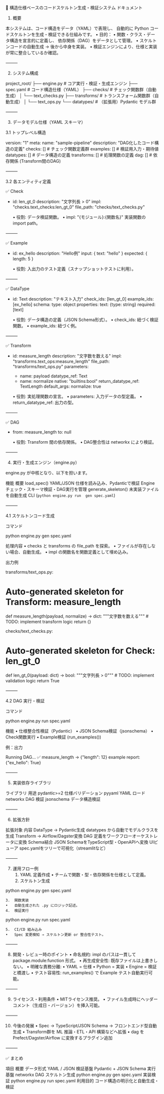 🧩 構造仕様ベースのコードスケルトン生成・検証システム ドキュメント

1. 概要

本システムは、コード構造をデータ（YAML）で表現し、
自動的に Python コードスケルトンを生成・検証できる仕組みです。
	•	目的：
	•	関数・クラス・データ構造を宣言的に定義し、
依存関係（DAG）をデータとして管理。
	•	スケルトンコードの自動生成 → 後から中身を実装。
	•	検証エンジンにより、仕様と実装が常に整合しているか確認。

⸻

2. システム構成

project_root/
├── engine.py                # コア実行・検証・生成エンジン
├── spec.yaml                # コード構造仕様（YAML）
├── checks/                  # チェック関数群（自動生成）
│   └── text_checks.py
├── transforms/              # トランスフォーム関数群（自動生成）
│   └── text_ops.py
└── datatypes/               # （拡張用）Pydantic モデル群


⸻

3. データモデル仕様（YAML スキーマ）

3.1 トップレベル構造

version: "1"
meta:
  name: "sample-pipeline"
  description: "DAG化したコード構造の定義"
checks: []        # チェック関数定義群
examples: []      # 検証用入力・期待値
datatypes: []     # データ構造の定義
transforms: []    # 処理関数の定義
dag: []           # 依存関係 (Transform間のDAG)


⸻

3.2 各エンティティ定義

✅ Check

- id: len_gt_0
  description: "文字列長 > 0"
  impl: "checks.text_checks:len_gt_0"
  file_path: "checks/text_checks.py"

	•	役割: データ検証関数。
	•	impl: "{モジュール}:{関数名}"
実装関数の import path。

⸻

✅ Example

- id: ex_hello
  description: "Hello例"
  input: { text: "hello" }
  expected: { length: 5 }

	•	役割: 入出力のテスト定義（スナップショットテストに利用）。

⸻

✅ DataType

- id: Text
  description: "テキスト入力"
  check_ids: [len_gt_0]
  example_ids: [ex_hello]
  schema:
    type: object
    properties:
      text: {type: string}
    required: [text]

	•	役割: データ構造の定義（JSON Schema形式）。
	•	check_ids: 紐づく検証関数。
	•	example_ids: 紐づく例。

⸻

✅ Transform

- id: measure_length
  description: "文字数を数える"
  impl: "transforms.text_ops:measure_length"
  file_path: "transforms/text_ops.py"
  parameters:
    - name: payload
      datatype_ref: Text
    - name: normalize
      native: "builtins:bool"
  return_datatype_ref: TextLength
  default_args:
    normalize: true

	•	役割: 実処理関数の宣言。
	•	parameters: 入力データの型定義。
	•	return_datatype_ref: 出力の型。

⸻

✅ DAG

- from: measure_length
  to: null

	•	役割: Transform 間の依存関係。
	•	DAG整合性は networkx により検証。

⸻

4. 実行・生成エンジン（engine.py）

engine.py が中核となり、以下を担います。

機能	概要
load_spec()	YAML/JSON 仕様を読み込み、Pydanticで検証
Engine	チェック・スキーマ検証・DAG実行を管理
generate_skeleton()	未実装ファイルを自動生成
CLI (`python engine.py run	gen spec.yaml`)


⸻

4.1 スケルトンコード生成

コマンド

python engine.py gen spec.yaml

処理内容
	•	checks と transforms の file_path を探索。
	•	ファイルが存在しない場合、自動生成。
	•	impl の関数名を関数定義として埋め込み。

出力例

transforms/text_ops.py:

# Auto-generated skeleton for Transform: measure_length
def measure_length(payload, normalize) -> dict:
    """文字数を数える"""
    # TODO: implement transform logic
    return {}

checks/text_checks.py:

# Auto-generated skeleton for Check: len_gt_0
def len_gt_0(payload: dict) -> bool:
    """文字列長 > 0"""
    # TODO: implement validation logic
    return True


⸻

4.2 DAG 実行・検証

コマンド

python engine.py run spec.yaml

機能
	•	仕様整合性検証（Pydantic）
	•	JSON Schema検証（jsonschema）
	•	Check関数実行
	•	Example検証 (run_examples())

例：出力

Running DAG...
✅ measure_length -> {"length": 12}
example report: {"ex_hello": True}


⸻

5. 実装依存ライブラリ

ライブラリ	用途
pydantic>=2	仕様バリデーション
pyyaml	YAML ロード
networkx	DAG 検証
jsonschema	データ構造検証


⸻

6. 拡張方針

拡張対象	内容
DataType → Pydantic生成	datatypes から自動でモデルクラスを生成
Transform → Airflow/Dagster変換	DAG 定義をワークフローオーケストレータに変換
Schema結合	JSON SchemaをTypeScript型・OpenAPIへ変換
UIビューア	spec.yamlをツリーで可視化（streamlitなど）


⸻

7. 運用フロー例
	1.	YAML 定義作成
	•	チームで関数・型・依存関係を仕様として定義。
	2.	スケルトン生成

python engine.py gen spec.yaml


	3.	関数実装
	•	自動生成された .py にロジック記述。
	4.	検証実行

python engine.py run spec.yaml


	5.	CI/CD 組み込み
	•	Spec 変更検知 → スケルトン更新 or 整合性テスト。

⸻

8. 開発・レビュー時のポイント
	•	命名規約:
impl のパスは一貫して package.module:function 形式。
	•	再生成安全性:
既存ファイルは上書きしない。
	•	明確な責務分離:
	•	YAML = 仕様
	•	Python = 実装
	•	Engine = 検証と橋渡し
	•	テスト容易性:
run_examples() で Example テスト自動実行可能。

⸻

9. ライセンス・利用条件
	•	MITライセンス推奨。
	•	ファイル生成時にヘッダーコメント（生成日・バージョン）を挿入可能。

⸻

10. 今後の発展
	•	Spec → TypeScript/JSON Schema → フロントエンド型自動生成
	•	Transform群を ML 推論・ETL・API 構築などへ拡張
	•	dag を Prefect/Dagster/Airflow に変換するプラグイン追加

⸻

✅ まとめ

項目	概要
データ形式	YAML / JSON
検証基盤	Pydantic + JSON Schema
実行基盤	networkx DAG
スケルトン生成	python engine.py gen spec.yaml
実装検証	python engine.py run spec.yaml
利用目的	コード構造の明示化と自動生成・検証

